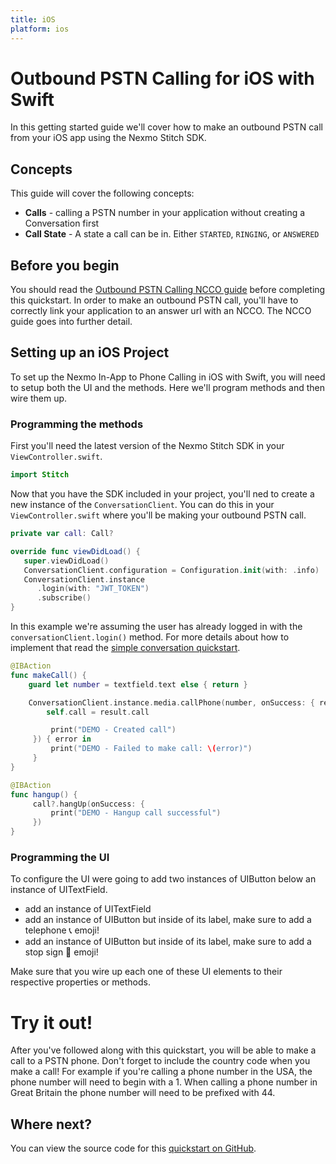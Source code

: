 ```yaml
---
title: iOS
platform: ios
---
```


# Outbound PSTN Calling for iOS with Swift

In this getting started guide we'll cover how to make an outbound PSTN call from your iOS app using the Nexmo Stitch SDK.

## Concepts

This guide will cover the following concepts:

 - **Calls** - calling a PSTN number in your application without creating a Conversation first
 - **Call State** - A state a call can be in. Either `STARTED`, `RINGING`, or `ANSWERED`

## Before you begin

You should read the [Outbound PSTN Calling NCCO guide](/stitch/in-app-voice/ncco-guide) before completing this quickstart. In order to make an outbound PSTN call, you'll have to correctly link your application to an answer url with an NCCO. The NCCO guide goes into further detail.

## Setting up an iOS Project

To set up the Nexmo In-App to Phone Calling in iOS with Swift, you will need to setup both the UI and the methods. Here we'll program methods and then wire them up.

### Programming the methods

First you'll need the latest version of the Nexmo Stitch SDK in your `ViewController.swift`.

```swift
import Stitch
```

Now that you have the SDK included in your project, you'll ned to create a new instance of the `ConversationClient`. You can do this in your `ViewController.swift` where you'll be making your outbound PSTN call.

 ```swift
 private var call: Call?
 ```

 ```swift
override func viewDidLoad() {
    super.viewDidLoad()
    ConversationClient.configuration = Configuration.init(with: .info)
    ConversationClient.instance
       .login(with: "JWT_TOKEN")
       .subscribe()
}
 ```

In this example we're assuming the user has already logged in with the `conversationClient.login()` method. For more details about how to implement that read the [simple conversation quickstart](/stitch/in-app-messaging/guides/1-simple-conversation/ios).

 ```swift
@IBAction
func makeCall() {
     guard let number = textfield.text else { return }

     ConversationClient.instance.media.callPhone(number, onSuccess: { result in
         self.call = result.call

          print("DEMO - Created call")
      }) { error in
          print("DEMO - Failed to make call: \(error)")
      }
}
 ```


```swift
@IBAction
func hangup() {
     call?.hangUp(onSuccess: {
         print("DEMO - Hangup call successful")
     })
}
```

### Programming the UI

To configure the UI were going to add two instances of UIButton below an instance of UITextField.

- add an instance of UITextField
- add an instance of UIButton but inside of its label, make sure to add a telephone 📞 emoji!
- add an instance of UIButton but inside of its label, make sure to add a stop sign 🛑 emoji!

Make sure that you wire up each one of these UI elements to their respective properties or methods.

# Try it out!

After you've followed along with this quickstart, you will be able to make a call to a PSTN phone. Don't forget to include the country code when you make a call! For example if you're calling a phone number in the USA, the phone number will need to begin with a 1. When calling a phone number in Great Britain the phone number will need to be prefixed with 44.

## Where next?

You can view the source code for this [quickstart on GitHub](https://github.com/Nexmo/stitch-ios-quickstart/tree/master/examples/ip-pstn_phone-calling/ip-pstn_phone-calling).
